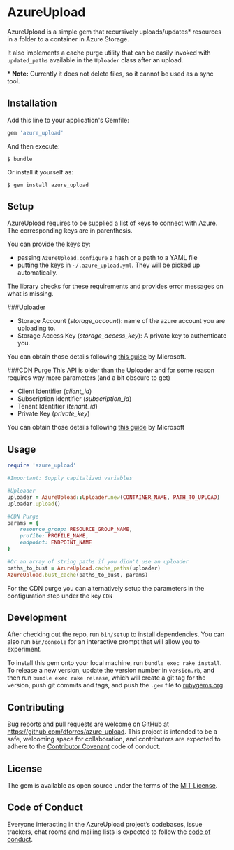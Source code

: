 # AzureUpload

AzureUpload is a simple gem that recursively uploads/updates* resources in a folder to a container in Azure Storage.

It also implements a cache purge utility that can be easily invoked with `updated_paths` available in the `Uploader` class after an upload. 

\* **Note:** Currently it does not delete files, so it cannot be used as a sync tool.

## Installation

Add this line to your application's Gemfile:

```ruby
gem 'azure_upload'
```

And then execute:

    $ bundle

Or install it yourself as:

    $ gem install azure_upload

## Setup

AzureUpload requires to be supplied a list of keys to connect with Azure. The corresponding keys are in parenthesis.

You can provide the keys by:  

- passing `AzureUpload.configure` a hash or a path to a YAML file
- putting the keys in `~/.azure_upload.yml`. They will be picked up automatically.

The library checks for these requirements and provides error messages on what is missing.

###Uploader
- Storage Account (*storage_account*): name of the azure account you are uploading to.
- Storage Access Key (*storage\_access\_key*): A private key to authenticate you.

You can obtain those details following [this guide](https://docs.microsoft.com/en-us/azure/storage/common/storage-create-storage-account) by Microsoft.

###CDN Purge
This API is older than the Uploader and for some reason requires way more parameters (and a bit obscure to get)

- Client Identifier (*client_id*)
- Subscription Identifier (*subscription_id*)
- Tenant Identifier (*tenant_id*)
- Private Key (*private_key*)  


You can obtain those details following [this guide](https://docs.microsoft.com/en-us/azure/azure-resource-manager/resource-group-create-service-principal-portal) by Microsoft

## Usage

```ruby
require 'azure_upload'

#Important: Supply capitalized variables

#Uploader
uploader = AzureUpload::Uploader.new(CONTAINER_NAME, PATH_TO_UPLOAD)
uploader.upload()

#CDN Purge
params = {
    resource_group: RESOURCE_GROUP_NAME,
    profile: PROFILE_NAME,
    endpoint: ENDPOINT_NAME
}

#Or an array of string paths if you didn't use an uploader
paths_to_bust = AzureUpload.cache_paths(uploader) 
AzureUpload.bust_cache(paths_to_bust, params)
```

For the CDN purge you can alternatively setup the parameters in the configuration step under the key `CDN`

## Development

After checking out the repo, run `bin/setup` to install dependencies. You can also run `bin/console` for an interactive prompt that will allow you to experiment.

To install this gem onto your local machine, run `bundle exec rake install`. To release a new version, update the version number in `version.rb`, and then run `bundle exec rake release`, which will create a git tag for the version, push git commits and tags, and push the `.gem` file to [rubygems.org](https://rubygems.org).

## Contributing

Bug reports and pull requests are welcome on GitHub at https://github.com/dtorres/azure_upload. This project is intended to be a safe, welcoming space for collaboration, and contributors are expected to adhere to the [Contributor Covenant](http://contributor-covenant.org) code of conduct.

## License

The gem is available as open source under the terms of the [MIT License](http://opensource.org/licenses/MIT).

## Code of Conduct

Everyone interacting in the AzureUpload project’s codebases, issue trackers, chat rooms and mailing lists is expected to follow the [code of conduct](https://github.com/dtorres/azure_upload/blob/master/CODE_OF_CONDUCT.md).
